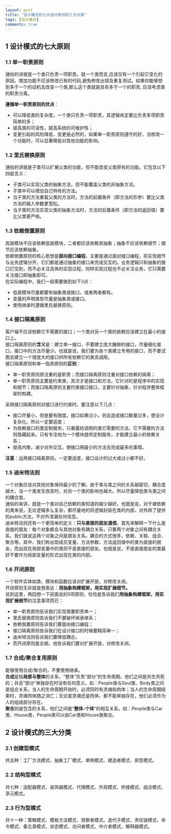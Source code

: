 ```yaml
---
layout: post
title: "设计模式的七大设计原则和三大分类"
tags: [设计模式]
comments: true
---
```


## 1 设计模式的七大原则   
### 1.1 单一职责原则
通俗的讲就是一个类只负责一项职责。就一个类而言,应该仅有一个引起它变化的原因，增加功能不应该修改已有的代码,避免修改出错及重复测试。如果你能够想到多于一个的动机去改变一个类,那么这个类就是具有多于一个的职责, 应该考虑类的职责分离。    

**遵循单一职责原则的优点**：   
- 可以降低类的复杂度，一个类只负责一项职责，其逻辑肯定要比负责多项职责简单的多；
- 提高类的可读性，提高系统的可维护性；
- 变更引起的风险降低，变更是必然的，如果单一职责原则遵守的好，当修改一个功能时，可以显著降低对其他功能的影响。    

### 1.2 里氏替换原则    
通俗的讲就是子类可以扩展父类的功能，但不能改变父类原有的功能。它包含以下四层含义：    
- 子类可以实现父类的抽象方法，但不能覆盖父类的非抽象方法。
- 子类中可以增加自己特有的方法。
- 当子类的方法重载父类的方法时，方法的前置条件（即方法的形参）要比父类方法的输入参数更宽松。
- 当子类的方法实现父类的抽象方法时，方法的后置条件（即方法的返回值）要比父类更严格。    

### 1.3 依赖倒置原则    
高层模块不应该依赖低层模块，二者都应该依赖其抽象；抽象不应该依赖细节；细节应该依赖抽象。   
依赖倒置原则的核心思想是**面向接口编程**，主要是通过面对接口编程，将实现细节与业务逻辑分开，它们都是通过抽象的接口来完成交互的。业务逻辑只和抽象的接口打交到，而不必关注具体的实现过程。同样实现过程也不必关注业务，它只需要关注接口即抽象即可。   
在实际编程中，我们一般需要做到如下3点：   
- 低层模块尽量都要有抽象类或接口，或者两者都有。
- 变量的声明类型尽量是抽象类或接口。
- 使用继承时遵循里氏替换原则。   

### 1.4 接口隔离原则    
客户端不应该依赖它不需要的接口；一个类对另一个类的依赖应该建立在最小的接口上。   
接口隔离原则的**含义**是：建立单一接口，不要建立庞大臃肿的接口，尽量细化接口，接口中的方法尽量少。也就是说，我们要为各个类建立专用的接口，而不要试图去建立一个很庞大的接口供所有依赖它的类去调用。   
接口隔离原则和单一指责原则的**区别**：   
- 单一职责原则原注重的是职责；而接口隔离原则注重对接口依赖的隔离；
- 单一职责原则主要是约束类，其次才是接口和方法，它针对的是程序中的实现和细节；而接口隔离原则主要约束接口接口，主要针对抽象，针对程序整体框架的构建。      

采用接口隔离原则对接口进行约束时，要注意以下几点：    
- 接口尽量小，但是要有限度。接口如果过小，则会造成接口数量过多，使设计复杂化。所以一定要适度；
- 为依赖接口的类定制服务，只暴露给调用的类它需要的方法，它不需要的方法则隐藏起来。只有专注地为一个模块提供定制服务，才能建立最小的依赖关系；
- 提高内聚，减少对外交互。使接口用最少的方法去完成最多的事情。   

**注意**：运用接口隔离原则，一定要适度，接口设计的过大或过小都不好。    

### 1.5 迪米特法则   
一个对象应该对其他对象保持最少的了解。由于类与类之间的关系越密切，耦合度越大，当一个类发生改变时，对另一个类的影响也越大。所以尽量降低类与类之间的耦合度。  
通俗的来讲，就是一个类对自己依赖的类知道的越少越好。也就是说，对于被依赖的类来说，无论逻辑多么复杂，都尽量地的将逻辑封装在类的内部，对外除了提供的public方法，不对外泄漏任何信息。   
迪米特法则还有一个更简单的定义：**只与直接的朋友通信**。首先来解释一下什么是直接的朋友：每个对象都会与其他对象有耦合关系，只要两个对象之间有耦合关系，我们就说这两个对象之间是朋友关系。耦合的方式很多，依赖、关联、组合、聚合等。其中，我们称出现成员变量、方法参数、方法返回值中的类为直接的朋友，而出现在局部变量中的类则不是直接的朋友。也就是说，不是直接朋友的类最好不要作为局部变量的形式出现在类的内部。   

### 1.6 开闭原则   
一个软件实体如类、模块和函数应该对扩展开放，对修改关闭。   
开闭原则无非就是想表达：**用抽象构建框架，用实现扩展细节。**   
说到这里，再回想一下前面说的5项原则，恰恰是告诉我们**用抽象构建框架，用实现扩展细节**的注意事项而已：   
- 单一职责原则告诉我们实现类要职责单一；
- 里氏替换原则告诉我们不要破坏继承体系；
- 依赖倒置原则告诉我们要面向接口编程；
- 接口隔离原则告诉我们在设计接口的时候要精简单一；
- 迪米特法则告诉我们要降低耦合。
- 而开闭原则是总纲，他告诉我们要对扩展开放，对修改关闭。   

### 1.7 合成/聚合复用原则    
能够使用合成/聚合的，不要使用继承。   
**合成**是指**局部与整体**的关系，“整体”负责“部分”的生命周期，他们之间是共生共死的；并且“部分”单独存在时没有任何意义。如：People类与Soul类、Body类之间是组合关系，当人的生命周期开始时，必须同时有灵魂和肉体；当人的生命周期结束时，灵魂肉体随之消亡；无论是灵魂还是肉体，都不能单独存在，他们必须作为人的组成部分存在。    
**聚合**则是包含的关系，他们之间是“**整体-个体**”的相互关系，如：People类与Car类、House类，People类可以由Car类和House类聚合。


## 2 设计模式的三大分类
### 2.1 创建型模式
共五种：工厂方法模式、抽象工厂模式、单例模式、建造者模式、原型模式。

### 2.2 结构型模式
共七种：适配器模式、装饰器模式、代理模式、外观模式、桥接模式、组合模式、享元模式。
### 2.3 行为型模式
共十一种：策略模式、模板方法模式、观察者模式、迭代子模式、责任链模式、命令模式、备忘录模式、状态模式、访问者模式、中介者模式、解释器模式。
